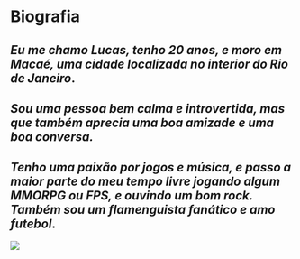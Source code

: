 # **Biografia**
_Eu me chamo Lucas, tenho 20 anos, e moro em Macaé, uma cidade localizada no interior do Rio de Janeiro_.
---
_Sou uma pessoa bem calma e introvertida, mas que também aprecia uma boa amizade e uma boa conversa._
---
_Tenho uma paixão por jogos e música, e passo a maior parte do meu tempo livre jogando algum MMORPG ou FPS, e ouvindo um bom rock. Também sou um flamenguista fanático e amo futebol_.
---
![](https://pbs.twimg.com/profile_images/1491246661854707721/m8KtSbIr_400x400.jpg)